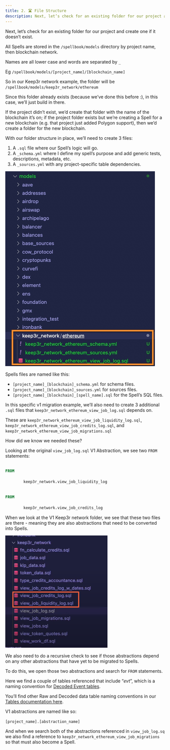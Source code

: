 ```yaml
---
title: 2. 🛣️ File Structure
description: Next, let’s check for an existing folder for our project and create one if it doesn’t exist.
---
```


Next, let’s check for an existing folder for our project and create one if it doesn’t exist.

All Spells are stored in the `/spellbook/models` directory by project name, then blockchain network.

Names are all lower case and words are separated by `_`

Eg `/spellbook/models/[project_name]/[blockchain_name]`

So in our Keep3r network example, the folder will be `/spellbook/models/keep3r_network/ethereum`

Since this folder already exists (because we’ve done this before :), in this case, we’ll just build in there.

If the project didn’t exist, we’d create that folder with the name of the blockchain it’s on; if the project folder exists but we’re creating a Spell for a new blockchain (e.g. that project just added Polygon support), then we’d create a folder for the new blockchain.

With our folder structure in place, we’ll need to create 3 files:

1. A `.sql` file where our Spell’s logic will go.
2. A `_schema.yml` where I define my spell’s purpose and add generic tests, descriptions, metadata, etc.
3. A `_sources.yml` with any project-specific table dependencies.

![spell folder file structure](images/spell-folder-file-structure.jpg)

Spells files are named like this:

* `[project_name]_[blockchain]_schema.yml` for schema files.
* `[project_name]_[blockchain]_sources.yml` for sources files.
* `[project_name]_[blockchain]_[spell_name].sql` for the Spell’s SQL files.

In this specific v1 migration example, we’ll also need to create 3 additional `.sql` files that `keep3r_network_ethereum_view_job_log.sql` depends on.

These are `keep3r_network_ethereum_view_job_liquidity_log.sql`,  `keep3r_network_ethereum_view_job_credits_log.sql`, and `keep3r_network_ethereum_view_job_migrations.sql`

How did we know we needed these?

Looking at the original `view_job_log.sql` V1 Abstraction, we see two `FROM` statements:

```sql

FROM

        keep3r_network.view_job_liquidity_log

```

```sql

FROM

        keep3r_network.view_job_credits_log

```

When we look at the V1 Keep3r network folder, we see that these two files are there - meaning they are also abstractions that need to be converted into Spells.

![keep3r other abstractions to translate](images/keep3r-other-abstractions-to-translate.png)

We also need to do a recursive check to see if those abstractions depend on any other abstractions that have yet to be migrated to Spells.

To do this, we open those two abstractions and search for `FROM` statements.

Here we find a couple of tables referenced that include “_evt_”, which is a naming convention for [Decoded Event tables](../data-tables/decoded/index.md).

You’ll find other Raw and Decoded data table naming conventions in our [Tables documentation here](../data-tables/index.md).

V1 abstractions are named like so:

`[project_name].[abstraction_name]`

And when we search both of the abstractions referenced in `view_job_log.sq` we also find a reference to `keep3r_network_ethereum_view_job_migrations` so that must also become a Spell.